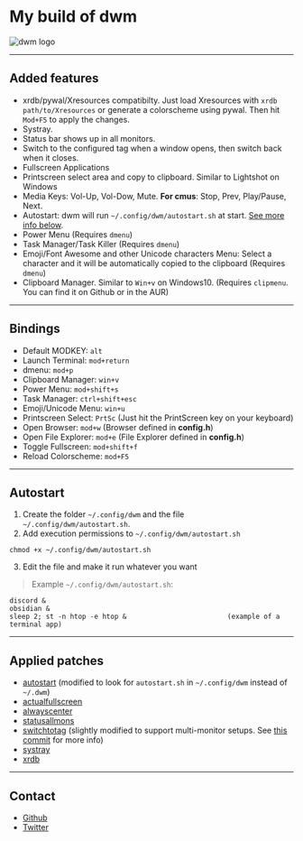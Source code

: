 # My build of dwm

![dwm logo](dwm.png)

---

## Added features

+ xrdb/pywal/Xresources compatibilty. Just load Xresources with `xrdb path/to/Xresources` or generate a colorscheme using pywal. Then hit `Mod+F5` to apply the changes.
+ Systray.
+ Status bar shows up in  all monitors.
+ Switch to the configured tag when a window opens, then switch back when it closes.
+ Fullscreen Applications
+ Printscreen select area and copy to clipboard. Similar to Lightshot on Windows
+ Media Keys: Vol-Up, Vol-Dow, Mute. **For cmus**: Stop, Prev, Play/Pause, Next.
+ Autostart: dwm will run `~/.config/dwm/autostart.sh` at start. [See more info below](#Autostart). 
+ Power Menu (Requires `dmenu`)
+ Task Manager/Task Killer (Requires `dmenu`)
+ Emoji/Font Awesome and other Unicode characters Menu: Select a character and it will be automatically copied to the clipboard (Requires `dmenu`)
+ Clipboard Manager. Similar to `Win+v` on Windows10. (Requires `clipmenu`. You can find it on Github or in the AUR)

---

## Bindings

+ Default MODKEY: `alt`
+ Launch Terminal: `mod+return`
+ dmenu: `mod+p`
+ Clipboard Manager: `win+v`
+ Power Menu: `mod+shift+s`
+ Task Manager: `ctrl+shift+esc`
+ Emoji/Unicode Menu: `win+u`
+ Printscreen Select: `PrtSc` (Just hit the PrintScreen key on your keyboard)
+ Open Browser: `mod+w` (Browser defined in **config.h**)
+ Open File Explorer: `mod+e` (File Explorer defined in **config.h**)
+ Toggle Fullscreen: `mod+shift+f`
+ Reload Colorscheme: `mod+F5`

---

## Autostart

1. Create the folder `~/.config/dwm` and the file `~/.config/dwm/autostart.sh`.
2. Add execution permissions to `~/.config/dwm/autostart.sh`
```shell
chmod +x ~/.config/dwm/autostart.sh
```
3. Edit the file and make it run whatever you want

>Example `~/.config/dwm/autostart.sh`:
```shell
discord &
obsidian &
sleep 2; st -n htop -e htop &                         (example of a terminal app)
```

---

## Applied patches

+ [autostart](https://dwm.suckless.org/patches/autostart/) (modified to look for `autostart.sh` in `~/.config/dwm` instead of `~/.dwm`)
+ [actualfullscreen](https://dwm.suckless.org/patches/actualfullscreen/)
+ [alwayscenter](https://dwm.suckless.org/patches/alwayscenter/)
+ [statusallmons](https://dwm.suckless.org/patches/statusallmons/)
+ [switchtotag](https://dwm.suckless.org/patches/switchtotag/) (slightly modified to support multi-monitor setups. See [this commit](https://github.com/FawkesOficial/dwm/commit/d4c21b5921a1734773a6d59d8b61868d1b2ab495) for more info)
+ [systray](https://dwm.suckless.org/patches/systray/)
+ [xrdb](https://dwm.suckless.org/patches/xrdb/)

---

## Contact

- [Github](https://github.com/FawkesOficial)
- [Twitter](https://twitter.com/FawkesOficial)
